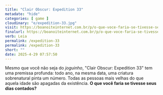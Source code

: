 ```yaml
---
title: "Clair Obscur: Expedition 33"
metadate: "hide"
categories: [ game ]
cloudinary: "e/expedition-33.jpg"
visit: https://boanoiteinternet.com.br/p/o-que-voce-faria-se-tivesse-seus
finalurl: https://boanoiteinternet.com.br/p/o-que-voce-faria-se-tivesse-seus
verb: Leia
permalink: /expedition-33
permalink: /expedition-33
short: ""
date: 2025-4-29 07:57:50
---
```

Mesmo que você não seja do _joguinho_, "Clair Obscur: Expedition 33" tem uma premissa profunda: todo ano, na mesma data, uma criatura sobrenatural pinta um número. Todas as pessoas mais velhas do que aquela idade são apagadas da existência. **O que você faria se tivesse seus dias contados?**
